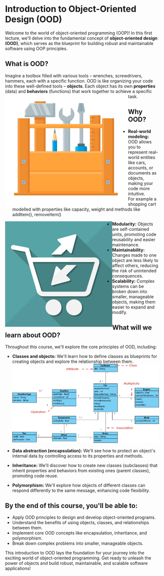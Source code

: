# Introduction to Object-Oriented Design (OOD)

Welcome to the world of object-oriented programming (OOP)! In this first lecture, we'll delve into the fundamental concept of **object-oriented design (OOD)**, which serves as the blueprint for building robust and maintainable software using OOP principles.

## What is OOD?

Imagine a toolbox filled with various tools – wrenches, screwdrivers, hammers, each with a specific function. OOD is like organizing your code into these well-defined tools – **objects**.  Each object has its own **properties** (data) and **behaviors** (functions) that work together to achieve a specific task.
<img align="left" src="../figs/toolbox.png" alt="Toolbox">

## Why OOD?

* **Real-world modeling:** OOD allows you to represent real-world entities like cars, accounts, or documents as objects, making your code more intuitive.  
For example a shopping cart modelled with properties like capacity, weight and methods like addItem(), removeItem()
<img align="left" src="../figs/shoppingcart.png" alt="Toolbox">

* **Modularity:** Objects are self-contained units, promoting code reusability and easier maintenance.
* **Maintainability:** Changes made to one object are less likely to affect others, reducing the risk of unintended consequences.
* **Scalability:** Complex systems can be broken down into smaller, manageable objects, making them easier to expand and modify.

## What will we learn about OOD?

Throughout this course, we'll explore the core principles of OOD, including:

* **Classes and objects:** We'll learn how to define classes as blueprints for creating objects and explore the relationship between them.
![Classes and objects](../figs/Class-Diagram-Car.png)

* **Data abstraction (encapsulation):** We'll see how to protect an object's internal data by controlling access to its properties and methods.

* **Inheritance:** We'll discover how to create new classes (subclasses) that inherit properties and behaviors from existing ones (parent classes), promoting code reuse.

* **Polymorphism:** We'll explore how objects of different classes can respond differently to the same message, enhancing code flexibility.

## By the end of this course, you'll be able to:

* Apply OOD principles to design and develop object-oriented programs.
* Understand the benefits of using objects, classes, and relationships between them.
* Implement core OOD concepts like encapsulation, inheritance, and polymorphism.
* Break down complex problems into smaller, manageable objects.

This introduction to OOD lays the foundation for your journey into the exciting world of object-oriented programming. Get ready to unleash the power of objects and build robust, maintainable, and scalable software applications!
